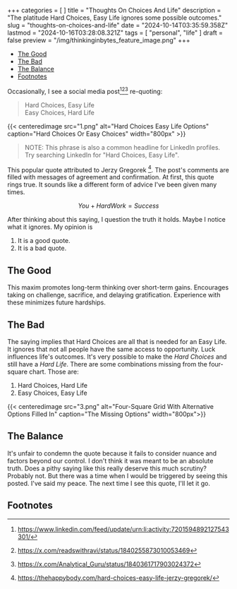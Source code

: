 +++
categories = [ ]
title = "Thoughts On Choices And Life"
description = "The platitude Hard Choices, Easy Life ignores some possible outcomes."
slug = "thoughts-on-choices-and-life"
date = "2024-10-14T03:35:59.358Z"
lastmod = "2024-10-16T03:28:08.321Z"
tags = [ "personal", "life" ]
draft = false
preview = "/img/thinkinginbytes_feature_image.png"
+++

<!-- TOC -->

- [The Good](#the-good)
- [The Bad](#the-bad)
- [The Balance](#the-balance)
- [Footnotes](#footnotes)

<!-- /TOC -->
<!-- /TOC -->

Occasionally, I see a social media post[^1][^2][^3] re-quoting:

>Hard Choices, Easy Life  
>Easy Choices, Hard Life

{{< centeredimage src="1.png" alt="Hard Choices Easy Life Options" caption="Hard Choices Or Easy Choices" width="800px" >}}



> NOTE: This phrase is also a common headline for LinkedIn profiles.
> Try searching LinkedIn for "Hard Choices, Easy Life".


This popular quote attributed to Jerzy Gregorek [^4].
The post's comments are filled with messages of agreement and confirmation.
At first, this quote rings true.
It sounds like a different form of advice I've been given many times.

$$You+Hard Work=Success$$

After thinking about this saying, I question the truth it holds.
Maybe I notice what it ignores.
My opinion is

1. It is a good quote.
1. It is a bad quote.

## The Good

This maxim promotes long-term thinking over short-term gains.
Encourages taking on challenge, sacrifice, and delaying gratification.
Experience with these minimizes future hardships.

## The Bad

The saying implies that Hard Choices are all that is needed for an Easy Life.
It ignores that not all people have the same access to opportunity.
Luck influences life's outcomes.
It's very possible to make the *Hard Choices* and still have a *Hard Life*.
There are some combinations missing from the four-square chart.
Those are:

1. Hard Choices, Hard Life
1. Easy Choices, Easy Life

{{< centeredimage src="3.png" alt="Four-Square Grid With Alternative Options Filled In" caption="The Missing Options" width="800px">}}

## The Balance

It's unfair to condemn the quote because it fails to consider nuance and factors beyond our control.
I don't think it was meant to be an absolute truth.
Does a pithy saying like this really deserve this much scrutiny?
Probably not.
But there was a time when I would be triggered by seeing this posted.
I've said my peace.
The next time I see this quote, I'll let it go.

## Footnotes

[^1]: https://www.linkedin.com/feed/update/urn:li:activity:7201594892127543301/
[^2]: https://x.com/readswithravi/status/1840255873010053469
[^3]: https://x.com/Analytical_Guru/status/1840361717903024372
[^4]: https://thehappybody.com/hard-choices-easy-life-jerzy-gregorek/
